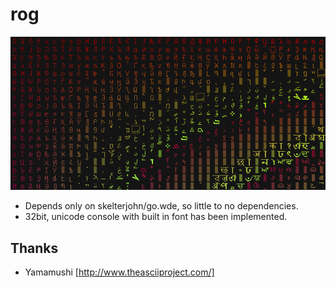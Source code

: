 rog
===
![Rog Screenshot](http://github.com/ajhager/rog/raw/master/data/screenshot.png)

* Depends only on skelterjohn/go.wde, so little to no dependencies.
* 32bit, unicode console with built in font has been implemented.

Thanks
------
* Yamamushi [http://www.theasciiproject.com/]